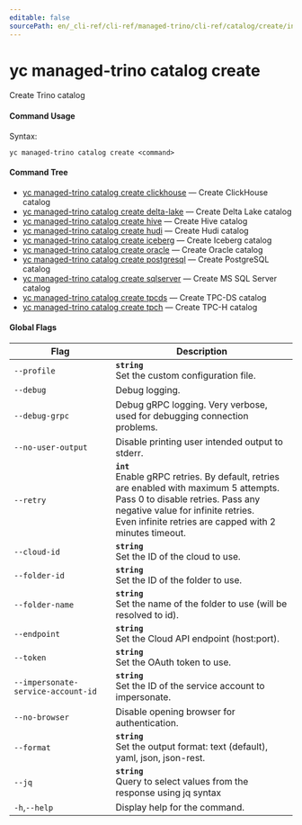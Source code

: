 ```yaml
---
editable: false
sourcePath: en/_cli-ref/cli-ref/managed-trino/cli-ref/catalog/create/index.md
---
```


# yc managed-trino catalog create

Create Trino catalog

#### Command Usage

Syntax: 

`yc managed-trino catalog create <command>`

#### Command Tree

- [yc managed-trino catalog create clickhouse](clickhouse.md) — Create ClickHouse catalog
- [yc managed-trino catalog create delta-lake](delta-lake.md) — Create Delta Lake catalog
- [yc managed-trino catalog create hive](hive.md) — Create Hive catalog
- [yc managed-trino catalog create hudi](hudi.md) — Create Hudi catalog
- [yc managed-trino catalog create iceberg](iceberg.md) — Create Iceberg catalog
- [yc managed-trino catalog create oracle](oracle.md) — Create Oracle catalog
- [yc managed-trino catalog create postgresql](postgresql.md) — Create PostgreSQL catalog
- [yc managed-trino catalog create sqlserver](sqlserver.md) — Create MS SQL Server catalog
- [yc managed-trino catalog create tpcds](tpcds.md) — Create TPC-DS catalog
- [yc managed-trino catalog create tpch](tpch.md) — Create TPC-H catalog

#### Global Flags

| Flag | Description |
|----|----|
|`--profile`|<b>`string`</b><br/>Set the custom configuration file.|
|`--debug`|Debug logging.|
|`--debug-grpc`|Debug gRPC logging. Very verbose, used for debugging connection problems.|
|`--no-user-output`|Disable printing user intended output to stderr.|
|`--retry`|<b>`int`</b><br/>Enable gRPC retries. By default, retries are enabled with maximum 5 attempts.<br/>Pass 0 to disable retries. Pass any negative value for infinite retries.<br/>Even infinite retries are capped with 2 minutes timeout.|
|`--cloud-id`|<b>`string`</b><br/>Set the ID of the cloud to use.|
|`--folder-id`|<b>`string`</b><br/>Set the ID of the folder to use.|
|`--folder-name`|<b>`string`</b><br/>Set the name of the folder to use (will be resolved to id).|
|`--endpoint`|<b>`string`</b><br/>Set the Cloud API endpoint (host:port).|
|`--token`|<b>`string`</b><br/>Set the OAuth token to use.|
|`--impersonate-service-account-id`|<b>`string`</b><br/>Set the ID of the service account to impersonate.|
|`--no-browser`|Disable opening browser for authentication.|
|`--format`|<b>`string`</b><br/>Set the output format: text (default), yaml, json, json-rest.|
|`--jq`|<b>`string`</b><br/>Query to select values from the response using jq syntax|
|`-h`,`--help`|Display help for the command.|
